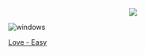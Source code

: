 <p align="center">
  <br><br>
  <img src="https://user-images.githubusercontent.com/98056797/152461595-df4e796c-a2ef-4766-8321-080bc84b60d6.png">
</p>


![windows](https://user-images.githubusercontent.com/98056797/152462095-66719891-d114-4fdb-a6ad-7ceee9bac9c6.png)

[Love - Easy](https://gl0wyy.github.io/HackTheBox/love-windows)
